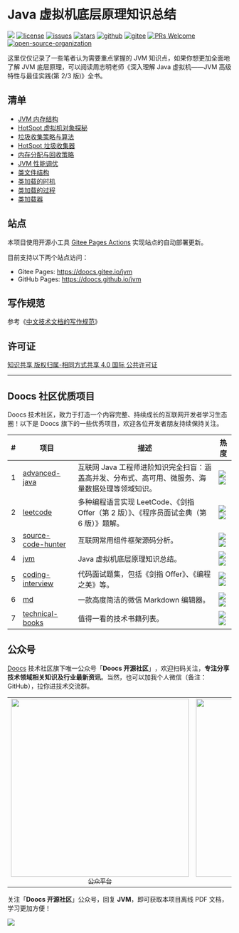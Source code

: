# Java 虚拟机底层原理知识总结

<a href="https://github.com/doocs/jvm/actions?query=workflow%3ASync"><img src="https://github.com/doocs/jvm/workflows/Sync/badge.svg"></a>
<a href="https://github.com/doocs/jvm/blob/main/LICENSE"><img src="https://badgen.net/github/license/doocs/jvm?color=green" alt="license"></a>
<a href="https://github.com/doocs/jvm/issues"><img src="https://badgen.net/github/open-issues/doocs/jvm" alt="issues"></a>
<a href="https://github.com/doocs/jvm/stargazers"><img src="https://badgen.net/github/stars/doocs/jvm" alt="stars"></a>
<a href="https://github.com/doocs/jvm"><img src="https://badgen.net/badge/⭐/GitHub/blue" alt="github"></a>
<a href="https://gitee.com/doocs/jvm"><img src="https://badgen.net/badge/⭐/Gitee/blue" alt="gitee"></a>
<a href="http://makeapullrequest.com"><img src="https://badgen.net/badge/PRs/welcome/cyan" alt="PRs Welcome"></a>
<a href="https://github.com/doocs/doocs.github.io"><img src="https://badgen.net/badge/organization/join%20us/cyan" alt="open-source-organization"></a>

这里仅仅记录了一些笔者认为需要重点掌握的 JVM 知识点，如果你想更加全面地了解 JVM 底层原理，可以阅读周志明老师《深入理解 Java 虚拟机——JVM 高级特性与最佳实践(第 2/3 版)》全书。

## 清单

- [JVM 内存结构](/docs/01-jvm-memory-structure.md)
- [HotSpot 虚拟机对象探秘](/docs/02-hotspot-jvm-object.md)
- [垃圾收集策略与算法](/docs/03-gc-algorithms.md)
- [HotSpot 垃圾收集器](/docs/04-hotspot-gc.md)
- [内存分配与回收策略](/docs/05-memory-allocation-gc.md)
- [JVM 性能调优](/docs/06-jvm-performance-tuning.md)
- [类文件结构](/docs/07-class-structure.md)
- [类加载的时机](/docs/08-load-class-time.md)
- [类加载的过程](/docs/09-load-class-process.md)
- [类加载器](/docs/10-class-loader.md)

## 站点

本项目使用开源小工具 [Gitee Pages Actions](https://github.com/yanglbme/gitee-pages-action) 实现站点的自动部署更新。

目前支持以下两个站点访问：

- Gitee Pages: https://doocs.gitee.io/jvm
- GitHub Pages: https://doocs.github.io/jvm

## 写作规范

参考《[中文技术文档的写作规范](https://github.com/ruanyf/document-style-guide)》

## 许可证

[知识共享 版权归属-相同方式共享 4.0 国际 公共许可证](http://creativecommons.org/licenses/by-sa/4.0/)

---

## Doocs 社区优质项目

Doocs 技术社区，致力于打造一个内容完整、持续成长的互联网开发者学习生态圈！以下是 Doocs 旗下的一些优秀项目，欢迎各位开发者朋友持续保持关注。

| #   | 项目                                                              | 描述                                                                                             | 热度                                                                                                                            |
| --- | ----------------------------------------------------------------- | ------------------------------------------------------------------------------------------------ | ------------------------------------------------------------------------------------------------------------------------------- |
| 1   | [advanced-java](https://github.com/doocs/advanced-java)           | 互联网 Java 工程师进阶知识完全扫盲：涵盖高并发、分布式、高可用、微服务、海量数据处理等领域知识。 | ![](https://badgen.net/github/stars/doocs/advanced-java) <br>![](https://badgen.net/github/forks/doocs/advanced-java)           |
| 2   | [leetcode](https://github.com/doocs/leetcode)                     | 多种编程语言实现 LeetCode、《剑指 Offer（第 2 版）》、《程序员面试金典（第 6 版）》题解。        | ![](https://badgen.net/github/stars/doocs/leetcode) <br>![](https://badgen.net/github/forks/doocs/leetcode)                     |
| 3   | [source-code-hunter](https://github.com/doocs/source-code-hunter) | 互联网常用组件框架源码分析。                                                                     | ![](https://badgen.net/github/stars/doocs/source-code-hunter) <br>![](https://badgen.net/github/forks/doocs/source-code-hunter) |
| 4   | [jvm](https://github.com/doocs/jvm)                               | Java 虚拟机底层原理知识总结。                                                                    | ![](https://badgen.net/github/stars/doocs/jvm) <br>![](https://badgen.net/github/forks/doocs/jvm)                               |
| 5   | [coding-interview](https://github.com/doocs/coding-interview)     | 代码面试题集，包括《剑指 Offer》、《编程之美》等。                                               | ![](https://badgen.net/github/stars/doocs/coding-interview) <br>![](https://badgen.net/github/forks/doocs/coding-interview)     |
| 6   | [md](https://github.com/doocs/md)                                 | 一款高度简洁的微信 Markdown 编辑器。                                                             | ![](https://badgen.net/github/stars/doocs/md) <br>![](https://badgen.net/github/forks/doocs/md)                                 |
| 7   | [technical-books](https://github.com/doocs/technical-books)       | 值得一看的技术书籍列表。                                                                         | ![](https://badgen.net/github/stars/doocs/technical-books) <br>![](https://badgen.net/github/forks/doocs/technical-books)       |


## 公众号

[Doocs](https://github.com/doocs) 技术社区旗下唯一公众号「**Doocs 开源社区**」​，欢迎扫码关注，**专注分享技术领域相关知识及行业最新资讯**。当然，也可以加我个人微信（备注：GitHub），拉你进技术交流群。

<table>
  <tr>
    <td align="center" style="width: 200px;">
      <a href="https://github.com/doocs">
        <img src="https://cdn-doocs.oss-cn-shenzhen.aliyuncs.com/gh/doocs/jvm@main/images/qrcode-for-doocs.jpg" style="width: 400px;"><br>
        <sub>公众平台</sub>
      </a><br>
    </td>
    <td align="center" style="width: 200px;">
      <a href="https://github.com/yanglbme">
        <img src="https://cdn-doocs.oss-cn-shenzhen.aliyuncs.com/gh/doocs/jvm@main/images/qrcode-for-yanglbme.jpg" style="width: 400px;"><br>
        <sub>个人微信</sub>
      </a><br>
    </td>
  </tr>
</table>

关注「**Doocs 开源社区**」公众号，回复 **JVM**，即可获取本项目离线 PDF 文档，学习更加方便！

![](https://cdn-doocs.oss-cn-shenzhen.aliyuncs.com/gh/doocs/jvm@main/images/jvm-pdf.png)
